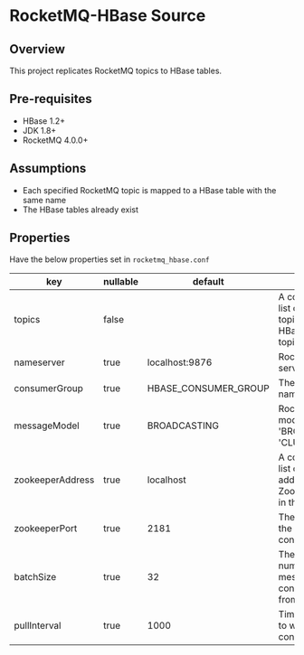 # RocketMQ-HBase Source

## Overview

This project replicates RocketMQ topics to HBase tables.

## Pre-requisites
- HBase 1.2+
- JDK 1.8+
- RocketMQ 4.0.0+ 

## Assumptions

- Each specified RocketMQ topic is mapped to a HBase table with the same name
- The HBase tables already exist

## Properties

Have the below properties set in `rocketmq_hbase.conf`

|key               |nullable|default    |description|
|------------------|--------|-----------|-----------|
| topics    |  false |  | A comma separated list of RocketMQ topics to replicate to HBase (e.g., topic1,topic2,topic3) |
| nameserver     |true   |  localhost:9876   |RocketMQ name server address |
| consumerGroup | true     |HBASE_CONSUMER_GROUP| The consumer group name|
| messageModel  | true     | BROADCASTING       |RocketMQ message model, 'BROADCASTING' or 'CLUSTERING'|
| zookeeperAddress | true | localhost | A comma separated list of the IP addresses of all ZooKeeper servers in the cluster |
| zookeeperPort | true | 2181 | The port at which the clients will connect | 
| batchSize     | true     | 32                   | The maximum number of messages to be consumed in batch from RocketMQ|
| pullInterval | true | 1000 | Time in milliseconds to wait between consecutive pulls |